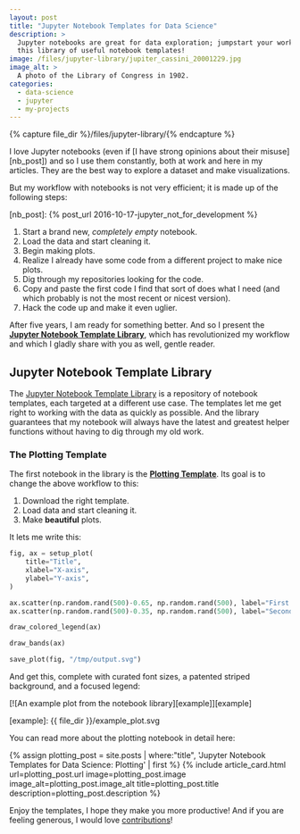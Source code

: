 ```yaml
---
layout: post
title: "Jupyter Notebook Templates for Data Science"
description: >
  Jupyter notebooks are great for data exploration; jumpstart your work with
  this library of useful notebook templates!
image: /files/jupyter-library/jupiter_cassini_20001229.jpg
image_alt: >
  A photo of the Library of Congress in 1902.
categories: 
  - data-science
  - jupyter
  - my-projects
---
```


{% capture file_dir %}/files/jupyter-library/{% endcapture %}

I love Jupyter notebooks (even if [I have strong opinions about their
misuse][nb_post]) and so I use them constantly, both at work and here in my
articles. They are the best way to explore a dataset and make visualizations.

But my workflow with notebooks is not very efficient; it is made up of the 
following steps:

[nb_post]: {% post_url 2016-10-17-jupyter_not_for_development %}

1. Start a brand new, _completely empty_ notebook.
2. Load the data and start cleaning it.
3. Begin making plots.
4. Realize I already have some code from a different project to make nice plots.
5. Dig through my repositories looking for the code.
6. Copy and paste the first code I find that sort of does what I need (and
   which probably is not the most recent or nicest version).
7. Hack the code up and make it even uglier.

After five years, I am ready for something better. And so I present the [**Jupyter
Notebook Template Library**][library], which has revolutionized my workflow and which
I gladly share with you as well, gentle reader.

## Jupyter Notebook Template Library

The [Jupyter Notebook Template Library][library] is a repository of notebook
templates, each targeted at a different use case. The templates let me get
right to working with the data as quickly as possible. And the library
guarantees that my notebook will always have the latest and greatest helper
functions without having to dig through my old work.

[library]: https://github.com/agude/Jupyter-Notebook-Template-Library

### The Plotting Template

The first notebook in the library is the [**Plotting Template**][plotting].
Its goal is to change the above workflow to this:

1. Download the right template.
2. Load data and start cleaning it.
3. Make **beautiful** plots.

[plotting]: https://github.com/agude/Jupyter-Notebook-Template-Library/blob/8c13dc10c4dbcf724357857692ab7ac64fb83e09/notebooks/basic-plotting-template.ipynb

It lets me write this:

```python
fig, ax = setup_plot(
    title="Title",
    xlabel="X-axis",
    ylabel="Y-axis",
)

ax.scatter(np.random.rand(500)-0.65, np.random.rand(500), label="First dataset")
ax.scatter(np.random.rand(500)-0.35, np.random.rand(500), label="Second dataset")

draw_colored_legend(ax)

draw_bands(ax)

save_plot(fig, "/tmp/output.svg")
```

And get this, complete with curated font sizes, a patented striped background,
and a focused legend:

[![An example plot from the notebook library][example]][example]

[example]: {{ file_dir }}/example_plot.svg

You can read more about the plotting notebook in detail here:

<!-- A grid of hand-selected related posts. -->
<div class="card-grid">
{% assign plotting_post = site.posts | where:"title", 'Jupyter Notebook Templates for Data Science: Plotting' | first %}
{% include article_card.html
  url=plotting_post.url
  image=plotting_post.image
  image_alt=plotting_post.image_alt
  title=plotting_post.title
  description=plotting_post.description
%}
</div>

Enjoy the templates, I hope they make you more productive! And if you are
feeling generous, I would love [contributions][submit]!

[submit]: https://github.com/agude/Jupyter-Notebook-Template-Library/issues
